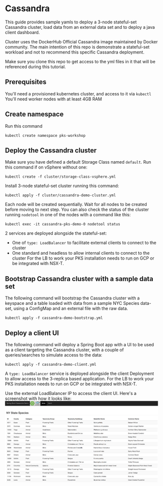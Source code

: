 # Cassandra  
This guide provides sample yamls to deploy a 3-node stateful-set Cassandra cluster, load data from an external data set and to deploy a java client dashboard.

Cluster uses the DockerHub Official Cassandra image maintained by Docker community. The main intention of this repo is demonstrate a stateful-set workload and not to recommend this specific Cassandra deployment.

Make sure you clone this repo to get access to the yml files in it that will be referenced during this tutorial.

## Prerequisites
You'll need a provisioned kubernetes cluster, and access to it via `kubectl`
You'll need worker nodes with at least 4GB RAM

## Create namespace
Run this command
```
kubectl create namespace pks-workshop
```

## Deploy the Cassandra cluster
Make sure you have defined a default Storage Class named `default`.
Run this command if on vSphere without one:
```
kubectl create -f cluster/storage-class-vsphere.yml
```
Install 3-node stateful-set cluster running this command:
```
kubectl apply -f cluster/cassandra-demo-cluster.yml
```
Each node will be created sequentially. Wait for all nodes to be created before moving to next step.
You can also check the status of the cluster running `nodetool` in one of the nodes with a command like this:
```
kubectl exec -it cassandra-pks-demo-0 nodetool status
```
2 services are deployed alongside the stateful-set:
- One of `type: LoadBalancer` to facilitate external clients to connect to the cluster
- One standard and headless to allow internal clients to connect to the cluster
For the LB to work your PKS installation needs to run on GCP or be integrated with NSX-T.

## Bootstrap Cassandra cluster with a sample data set
The following command will bootstrap the Cassandra cluster with a keyspace and a table loaded with data from a sample NYC Species data-set, using a ConfigMap and an external file with the raw data.
```
kubectl apply -f cassandra-demo-bootstrap.yml
```

## Deploy a client UI
The following command will deploy a Spring Boot app with a UI to be used as a client targeting the Cassandra cluster, with a couple of queries/searches to simulate access to the data:
```
kubectl apply -f cassandra-demo-client.yml
```
A `type: LoadBalancer` service is deployed alongside the client Deployment to allow access to the 3-replica based application.
For the LB to work your PKS installation needs to run on GCP or be integrated with NSX-T.

Use the external LoadBalancer IP to access the client UI. Here's a screenshot with how it looks like:
![IMAGE](images/client_snapshot.png)
